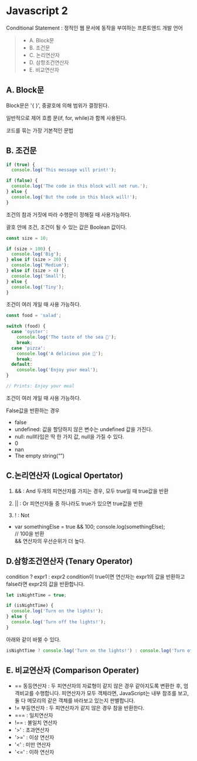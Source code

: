 # Javascript 2

Conditional Statement : 정적인 웹 문서에 동작을 부여하는 프론트엔드 개발 언어

> + A. Block문
> + B. 조건문 
> + C. 논리연산자
> + D. 삼항조건연산자
> + E. 비교연산자
 

## A. Block문

 Block문은 '{ }', 중괄호에 의해 범위가 결정된다.  
 
 일반적으로 제어 흐름 문(if, for, while)과 함께 사용된다.  

 코드를 묶는 가장 기본적인 문법  
 


## B. 조건문 

``` Javascript
if (true) {
  console.log('This message will print!');

if (false) {
  console.log('The code in this block will not run.');
} else {
  console.log('But the code in this block will!');
}
```

 조건의 참과 거짓에 따라 수행문이 정해질 때 사용가능하다.  

 괄호 안에 조건, 조건이 될 수 있는 값은 Boolean 값이다. 


``` Javascript
const size = 10;

if (size > 100) {
  console.log('Big');
} else if (size > 20) {
  console.log('Medium');
} else if (size > 4) {
  console.log('Small');
} else {
  console.log('Tiny');
}
```
 조건이 여러 개일 때 사용 가능하다.

``` Javascript
const food = 'salad';

switch (food) {
  case 'oyster':
    console.log('The taste of the sea 🦪');
    break;
  case 'pizza':
    console.log('A delicious pie 🍕');
    break;
  default:
    console.log('Enjoy your meal');
}

// Prints: Enjoy your meal
```
 조건이 여러 개일 때 사용 가능하다.

 False값을 반환하는 경우
 
 * false
 * undefined: 값을 할당하지 않은 변수는 undefined 값을 가진다.
 * null: null타입은 딱 한 가지 값, null을 가질 수 있다.
 * 0
 * nan
 * The empty string(“”)


## C.논리연산자 (Logical Opertator)

1. && : And
 두개의 피연산자를 가지는 경우, 모두 true일 때 true값을 반환

2. || : Or
 피연산자들 중 하나라도 true가 있으면 true값을 반환

3. ! : Not
 
* var somethingElse = true && 100; console.log(somethingElse);  
// 100을 반환  
&& 연산자의 우선순위가 더 높다.


## D.삼항조건연산자 (Tenary Operator)
 
 condition ? expr1 : expr2
 condition이 true이면 연산자는 expr1의 값을 반환하고 false라면 expr2의 값을 반환합니다.

``` Javascript
let isNightTime = true;

if (isNightTime) {
  console.log('Turn on the lights!');
} else {
  console.log('Turn off the lights!');
}
```
 아래와 같이 바뀔 수 있다.

``` Javascript
isNightTime ? console.log('Turn on the lights!') : console.log('Turn off the lights!');
```


## E. 비교연산자 (Comparison Operater)

+  == 동등연산자 : 두 피연산자의 자료형이 같지 않은 경우 같아지도록 변환한 후, 엄격비교를 수행합니다. 피연산자가 모두 객체라면, JavaScript는 내부 참조를 보고, 둘 다 메모리의 같은 객체를 바라보고 있는지 판별합니다.
+ != 부등연산자 : 두 피연산자가 같지 않은 경우 참을 반환한다.
+ === : 일치연산자
+ !== : 불일치 연산자
+ '>' : 초과연산자
+ '>=' : 이상 연산자
+ '<' : 미만 연산자
+ '<=' : 이하 연산자


